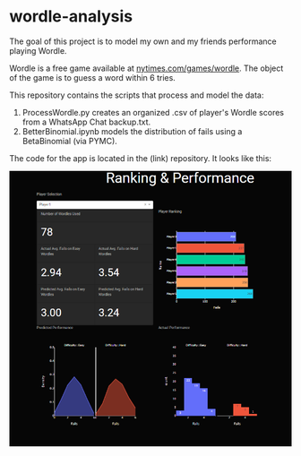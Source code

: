 # wordle-analysis

The goal of this project is to model my own and my friends performance playing Wordle. 

Wordle is a free game available at [nytimes.com/games/wordle](https://www.nytimes.com/games/wordle/index.html).
The object of the game is to guess a word within 6 tries.

This repository contains the scripts that process and model the data: 

1. ProcessWordle.py creates an organized .csv of player's Wordle scores from a WhatsApp Chat backup.txt.
2. BetterBinomial.ipynb models the distribution of fails using a BetaBinomial (via PYMC). 

The code for the app is located in the (link) repository. 
It looks like this:

![app_draft.PNG](app_draft.PNG)